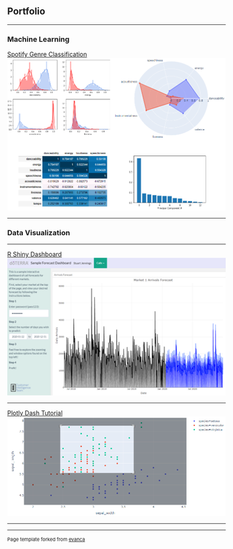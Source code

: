 ## Portfolio

---

### Machine Learning 

[Spotify Genre Classification](https://github.com/stujenn/genre-classifier)
<img src="images/genre-class-summary.png"/>

---

### Data Visualization

---
[R Shiny Dashboard](https://stu-jenn.shinyapps.io/sample_dash/)
<img src="images/sample_dashboard.png"/>

---
[Plotly Dash Tutorial](https://github.com/stujenn/dash-ex)
<img src="images/dash-tut.png"/>

---




---
<p style="font-size:11px">Page template forked from <a href="https://github.com/evanca/quick-portfolio">evanca</a></p>
<!-- Remove above link if you don't want to attibute -->
